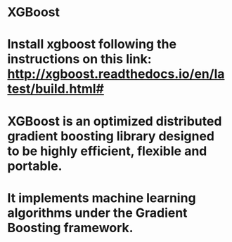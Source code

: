 # XGBoost
# Install xgboost following the instructions on this link: http://xgboost.readthedocs.io/en/latest/build.html#
# XGBoost is an optimized distributed gradient boosting library designed to be highly efficient, flexible and portable.
# It implements machine learning algorithms under the Gradient Boosting framework.
